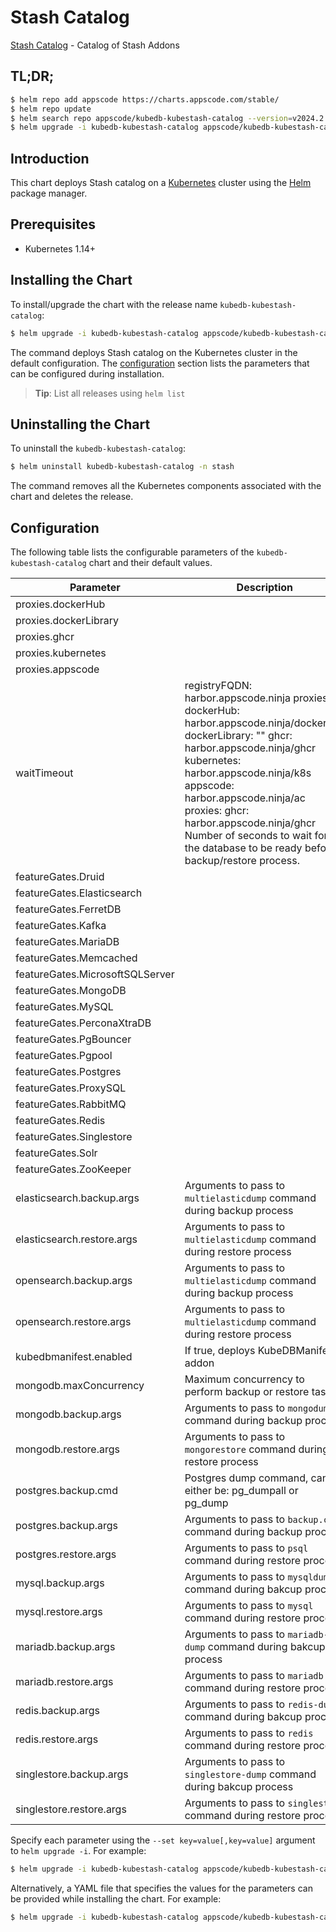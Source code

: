 # Stash Catalog

[Stash Catalog](https://github.com/stashed) - Catalog of Stash Addons

## TL;DR;

```bash
$ helm repo add appscode https://charts.appscode.com/stable/
$ helm repo update
$ helm search repo appscode/kubedb-kubestash-catalog --version=v2024.2.14
$ helm upgrade -i kubedb-kubestash-catalog appscode/kubedb-kubestash-catalog -n stash --create-namespace --version=v2024.2.14
```

## Introduction

This chart deploys Stash catalog on a [Kubernetes](http://kubernetes.io) cluster using the [Helm](https://helm.sh) package manager.

## Prerequisites

- Kubernetes 1.14+

## Installing the Chart

To install/upgrade the chart with the release name `kubedb-kubestash-catalog`:

```bash
$ helm upgrade -i kubedb-kubestash-catalog appscode/kubedb-kubestash-catalog -n stash --create-namespace --version=v2024.2.14
```

The command deploys Stash catalog on the Kubernetes cluster in the default configuration. The [configuration](#configuration) section lists the parameters that can be configured during installation.

> **Tip**: List all releases using `helm list`

## Uninstalling the Chart

To uninstall the `kubedb-kubestash-catalog`:

```bash
$ helm uninstall kubedb-kubestash-catalog -n stash
```

The command removes all the Kubernetes components associated with the chart and deletes the release.

## Configuration

The following table lists the configurable parameters of the `kubedb-kubestash-catalog` chart and their default values.

|            Parameter            |                                                                                                                                                                     Description                                                                                                                                                                     |           Default            |
|---------------------------------|-----------------------------------------------------------------------------------------------------------------------------------------------------------------------------------------------------------------------------------------------------------------------------------------------------------------------------------------------------|------------------------------|
| proxies.dockerHub               |                                                                                                                                                                                                                                                                                                                                                     | <code>""</code>              |
| proxies.dockerLibrary           |                                                                                                                                                                                                                                                                                                                                                     | <code>""</code>              |
| proxies.ghcr                    |                                                                                                                                                                                                                                                                                                                                                     | <code>ghcr.io</code>         |
| proxies.kubernetes              |                                                                                                                                                                                                                                                                                                                                                     | <code>registry.k8s.io</code> |
| proxies.appscode                |                                                                                                                                                                                                                                                                                                                                                     | <code>r.appscode.com</code>  |
| waitTimeout                     | registryFQDN: harbor.appscode.ninja proxies: dockerHub: harbor.appscode.ninja/dockerhub dockerLibrary: "" ghcr: harbor.appscode.ninja/ghcr kubernetes: harbor.appscode.ninja/k8s appscode: harbor.appscode.ninja/ac proxies: ghcr: harbor.appscode.ninja/ghcr Number of seconds to wait for the database to be ready before backup/restore process. | <code>300</code>             |
| featureGates.Druid              |                                                                                                                                                                                                                                                                                                                                                     | <code>false</code>           |
| featureGates.Elasticsearch      |                                                                                                                                                                                                                                                                                                                                                     | <code>true</code>            |
| featureGates.FerretDB           |                                                                                                                                                                                                                                                                                                                                                     | <code>false</code>           |
| featureGates.Kafka              |                                                                                                                                                                                                                                                                                                                                                     | <code>true</code>            |
| featureGates.MariaDB            |                                                                                                                                                                                                                                                                                                                                                     | <code>true</code>            |
| featureGates.Memcached          |                                                                                                                                                                                                                                                                                                                                                     | <code>true</code>            |
| featureGates.MicrosoftSQLServer |                                                                                                                                                                                                                                                                                                                                                     | <code>false</code>           |
| featureGates.MongoDB            |                                                                                                                                                                                                                                                                                                                                                     | <code>true</code>            |
| featureGates.MySQL              |                                                                                                                                                                                                                                                                                                                                                     | <code>true</code>            |
| featureGates.PerconaXtraDB      |                                                                                                                                                                                                                                                                                                                                                     | <code>true</code>            |
| featureGates.PgBouncer          |                                                                                                                                                                                                                                                                                                                                                     | <code>true</code>            |
| featureGates.Pgpool             |                                                                                                                                                                                                                                                                                                                                                     | <code>false</code>           |
| featureGates.Postgres           |                                                                                                                                                                                                                                                                                                                                                     | <code>true</code>            |
| featureGates.ProxySQL           |                                                                                                                                                                                                                                                                                                                                                     | <code>true</code>            |
| featureGates.RabbitMQ           |                                                                                                                                                                                                                                                                                                                                                     | <code>false</code>           |
| featureGates.Redis              |                                                                                                                                                                                                                                                                                                                                                     | <code>true</code>            |
| featureGates.Singlestore        |                                                                                                                                                                                                                                                                                                                                                     | <code>true</code>            |
| featureGates.Solr               |                                                                                                                                                                                                                                                                                                                                                     | <code>false</code>           |
| featureGates.ZooKeeper          |                                                                                                                                                                                                                                                                                                                                                     | <code>false</code>           |
| elasticsearch.backup.args       | Arguments to pass to `multielasticdump` command  during backup process                                                                                                                                                                                                                                                                              | <code>""</code>              |
| elasticsearch.restore.args      | Arguments to pass to `multielasticdump` command during restore process                                                                                                                                                                                                                                                                              | <code>""</code>              |
| opensearch.backup.args          | Arguments to pass to `multielasticdump` command  during backup process                                                                                                                                                                                                                                                                              | <code>""</code>              |
| opensearch.restore.args         | Arguments to pass to `multielasticdump` command during restore process                                                                                                                                                                                                                                                                              | <code>""</code>              |
| kubedbmanifest.enabled          | If true, deploys KubeDBManifest addon                                                                                                                                                                                                                                                                                                               | <code>true</code>            |
| mongodb.maxConcurrency          | Maximum concurrency to perform backup or restore tasks                                                                                                                                                                                                                                                                                              | <code>3</code>               |
| mongodb.backup.args             | Arguments to pass to `mongodump` command during backup process                                                                                                                                                                                                                                                                                      | <code>""</code>              |
| mongodb.restore.args            | Arguments to pass to `mongorestore` command during restore process                                                                                                                                                                                                                                                                                  | <code>""</code>              |
| postgres.backup.cmd             | Postgres dump command, can either be: pg_dumpall  or pg_dump                                                                                                                                                                                                                                                                                        | <code>"pg_dumpall"</code>    |
| postgres.backup.args            | Arguments to pass to `backup.cmd` command during backup process                                                                                                                                                                                                                                                                                     | <code>""</code>              |
| postgres.restore.args           | Arguments to pass to `psql` command during restore process                                                                                                                                                                                                                                                                                          | <code>""</code>              |
| mysql.backup.args               | Arguments to pass to `mysqldump` command  during bakcup process                                                                                                                                                                                                                                                                                     | <code>""</code>              |
| mysql.restore.args              | Arguments to pass to `mysql` command during restore process                                                                                                                                                                                                                                                                                         | <code>""</code>              |
| mariadb.backup.args             | Arguments to pass to `mariadb-dump` command  during bakcup process                                                                                                                                                                                                                                                                                  | <code>""</code>              |
| mariadb.restore.args            | Arguments to pass to `mariadb` command during restore process                                                                                                                                                                                                                                                                                       | <code>""</code>              |
| redis.backup.args               | Arguments to pass to `redis-dump` command  during bakcup process                                                                                                                                                                                                                                                                                    | <code>""</code>              |
| redis.restore.args              | Arguments to pass to `redis` command during restore process                                                                                                                                                                                                                                                                                         | <code>""</code>              |
| singlestore.backup.args         | Arguments to pass to `singlestore-dump` command  during bakcup process                                                                                                                                                                                                                                                                              | <code>""</code>              |
| singlestore.restore.args        | Arguments to pass to `singlestore` command during restore process                                                                                                                                                                                                                                                                                   | <code>""</code>              |


Specify each parameter using the `--set key=value[,key=value]` argument to `helm upgrade -i`. For example:

```bash
$ helm upgrade -i kubedb-kubestash-catalog appscode/kubedb-kubestash-catalog -n stash --create-namespace --version=v2024.2.14 --set proxies.ghcr=ghcr.io
```

Alternatively, a YAML file that specifies the values for the parameters can be provided while
installing the chart. For example:

```bash
$ helm upgrade -i kubedb-kubestash-catalog appscode/kubedb-kubestash-catalog -n stash --create-namespace --version=v2024.2.14 --values values.yaml
```
